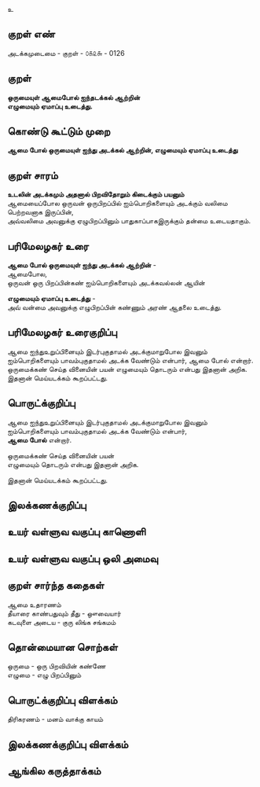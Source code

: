 உ

## குறள் எண் 

அடக்கமுடைமை - குறள் - ௦௧௨௬ - 0126  

## குறள் 

**ஒருமையுள் ஆமைபோல் ஐந்தடக்கல் ஆற்றின்  
எழுமையும் ஏமாப்பு உடைத்து.** 

## கொண்டு கூட்டும் முறை

**ஆமை போல் ஒருமையுள் ஐந்து அடக்கல் ஆற்றின், எழுமையும் ஏமாப்பு உடைத்து**  

## குறள் சாரம் 

**உடலின் அடக்கமும் அதனால் பிறவிதோறும் கிடைக்கும் பயனும்**  
ஆமையைப்போல ஒருவன் ஒருபிறப்பில் ஐம்பொறிகளையும் அடக்கும் வலிமை பெற்றவனாக இருப்பின்,  
அவ்வலிமை அவனுக்கு ஏழுபிறப்பினும் பாதுகாப்பாகஇருக்கும் தன்மை உடையதாகும்.  

## பரிமேலழகர் உரை

**ஆமை போல் ஒருமையுள் ஐந்து அடக்கல் ஆற்றின்** -  
ஆமைபோல,  
ஒருவன் ஒரு பிறப்பின்கண் ஐம்பொறிகளையும் அடக்கவல்லன் ஆயின்  

**எழுமையும் ஏமாப்பு உடைத்து** -  
அவ் வன்மை அவனுக்கு எழுபிறப்பின் கண்ணும் அரண் ஆதலை உடைத்து.  

## பரிமேலழகர் உரைகுறிப்பு   

ஆமை ஐந்துஉறுப்பினையும் இடர்புகுதாமல் அடக்குமாறுபோல இவனும் ஐம்பொறிகளையும் பாவம்புகுதாமல் அடக்க வேண்டும் என்பார், ஆமை போல் என்றார்.  
ஒருமைக்கண் செய்த வினையின் பயன் எழுமையும் தொடரும் என்பது இதனான் அறிக.  
இதனான் மெய்யடக்கம் கூறப்பட்டது.  

## பொருட்க்குறிப்பு 

ஆமை  ஐந்துஉறுப்பினையும் இடர்புகுதாமல் அடக்குமாறுபோல இவனும் ஐம்பொறிகளையும் பாவம்புகுதாமல் அடக்க வேண்டும் என்பார்,  
**ஆமை போல்** என்றார்.  

ஒருமைக்கண் செய்த வினையின் பயன்  
எழுமையும் தொடரும் என்பது இதனான் அறிக.  

இதனான் மெய்யடக்கம் கூறப்பட்டது.  

## இலக்கணக்குறிப்பு  


## உயர் வள்ளுவ வகுப்பு காணொளி


## உயர் வள்ளுவ வகுப்பு ஒலி அமைவு 

 
## குறள் சார்ந்த கதைகள் 

ஆமை உதாரணம்    
தீயாரை காண்பதுவும் தீது - ஔவையார்   
கடவுளை அடைய - குரு லிங்க சங்கமம்   

## தொன்மையான சொற்கள்

ஒருமை - ஒரு பிறவியின் கண்ணே   
எழுமை - எழு பிறப்பினும்   

## பொருட்க்குறிப்பு விளக்கம்

திரிகரணம் - மனம் வாக்கு காயம்   

## இலக்கணக்குறிப்பு விளக்கம்


## ஆங்கில கருத்தாக்கம் 


